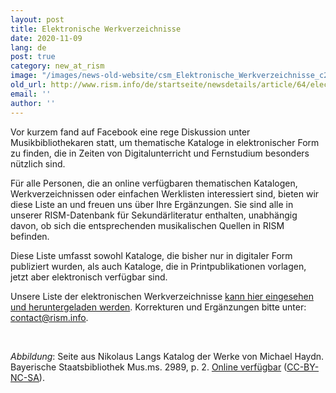 ```yaml
---
layout: post
title: Elektronische Werkverzeichnisse
date: 2020-11-09
lang: de
post: true
category: new_at_rism
image: "/images/news-old-website/csm_Elektronische_Werkverzeichnisse_c2d566f881.jpg"
old_url: http://www.rism.info/de/startseite/newsdetails/article/64/electronic-thematic-catalogs.html
email: ''
author: ''
---
```


Vor kurzem fand auf Facebook eine rege Diskussion unter Musikbibliothekaren statt, um thematische Kataloge in elektronischer Form zu finden, die in Zeiten von Digitalunterricht und Fernstudium besonders nützlich sind.  
  
Für alle Personen, die an online verfügbaren thematischen Katalogen, Werkverzeichnissen oder einfachen Werklisten interessiert sind, bieten wir diese Liste an und freuen uns über Ihre Ergänzungen. Sie sind alle in unserer RISM-Datenbank für Sekundärliteratur enthalten, unabhängig davon, ob sich die entsprechenden musikalischen Quellen in RISM befinden.  
  
Diese Liste umfasst sowohl Kataloge, die bisher nur in digitaler Form publiziert wurden, als auch Kataloge, die in Printpublikationen vorlagen, jetzt aber elektronisch verfügbar sind.  
  
Unsere Liste der elektronischen Werkverzeichnisse [kann hier eingesehen und heruntergeladen werden](https://docs.google.com/spreadsheets/d/1uW0tp_5qow5rZWnKKjmhgjFM1NsLqykrHR58uYymAyo/edit?usp=sharing). Korrekturen und Ergänzungen bitte unter: [contact@rism.info](mailto:contact@rism.info "Opens window for sending email").

&nbsp;

_Abbildung_: Seite aus Nikolaus Langs Katalog der Werke von Michael Haydn. Bayerische Staatsbibliothek Mus.ms. 2989, p. 2. [Online verfügbar](http://mdz-nbn-resolving.de/urn:nbn:de:bvb:12-bsb00083795-4) ([CC-BY-NC-SA](https://creativecommons.org/licenses/by-nc-sa/4.0/deed.de)).

&nbsp;

